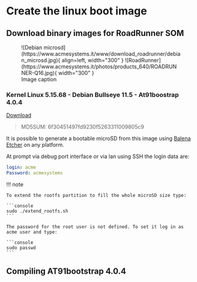 # Create the linux boot image

## Download binary images for RoadRunner SOM

<figure markdown>
  ![Debian microsd](https://www.acmesystems.it/www/download_roadrunner/debian_microsd.jpg){ align=left, width="300" }
  ![RoadRunner](https://www.acmesystems.it/photos/products_640/ROADRUNNER-Q16.jpg){ width="300" }
  <figcaption>Image caption</figcaption>
</figure>

### Kernel Linux 5.15.68 - Debian Bullseye 11.5 - At91boostrap 4.0.4

[Download](https://www.acmesystems.it/download/microsd/roadrunner-30nov2022/debian-bullseye-roadrunner.img.xz)

> MD5SUM: 6f30451497fd9230f5263311009805c9

It is possible to generate a bootable microSD from this image using [Balena Etcher](https://www.balena.io/etcher/) on any platform.

At prompt via debug port interface or via lan using SSH the login data are:

```yaml
login: acme
Password: acmesystems
```

!!! note

    To extend the rootfs partition to fill the whole microSD size type:

    ```console
    sudo ./extend_rootfs.sh
    ```

    The password for the root user is not defined. To set it log in as acme user and type:

    ```console
    sudo passwd
    ```

## Compiling AT91bootstrap 4.0.4
